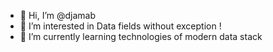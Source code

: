 - 👋 Hi, I’m @djamab
- 👀 I’m interested in Data fields without exception ! 
- 🌱 I’m currently learning technologies of modern data stack


<!---
djamab/djamab is a ✨ special ✨ repository because its `README.md` (this file) appears on your GitHub profile.
You can click the Preview link to take a look at your changes.
--->
